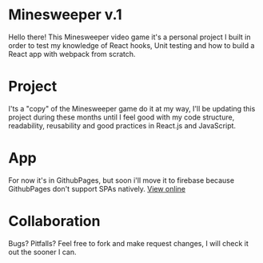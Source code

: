 # Minesweeper v.1

Hello there! This Minesweeper video game it's a personal project I built in order to test my knowledge of React hooks, Unit testing and how to build a React app with webpack from scratch.

# Project

I'ts a "copy" of the Minesweeper game do it at my way, I'll be updating this project during these months until I feel good with my code structure, readability, reusability and good practices in React.js and JavaScript.

# App

For now it's in GithubPages, but soon i'll move it to firebase because GithubPages don't support SPAs natively.
[View online](https://github.com/pr-sanchez/minesweeper)

# Collaboration

Bugs? Pitfalls? Feel free to fork and make request changes, I will check it out the sooner I can.

